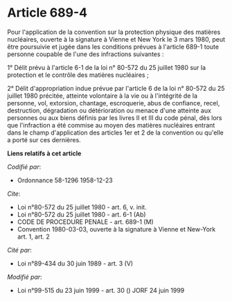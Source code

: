 # Article 689-4

Pour l'application de la convention sur la protection physique des matières nucléaires, ouverte à la signature à Vienne et
New York le 3 mars 1980, peut être poursuivie et jugée dans les conditions prévues à l'article 689-1 toute personne coupable
de l'une des infractions suivantes :

1° Délit prévu à l'article 6-1 de la loi n° 80-572 du 25 juillet 1980 sur la protection et le contrôle des matières
nucléaires ;

2° Délit d'appropriation indue prévue par l'article 6 de la loi n° 80-572 du 25 juillet 1980 précitée, atteinte volontaire à
la vie ou à l'intégrité de la personne, vol, extorsion, chantage, escroquerie, abus de confiance, recel, destruction,
dégradation ou détérioration ou menace d'une atteinte aux personnes ou aux biens définis par les livres II et III du code
pénal, dès lors que l'infraction a été commise au moyen des matières nucléaires entrant dans le champ d'application des
articles 1er et 2 de la convention ou qu'elle a porté sur ces dernières.

**Liens relatifs à cet article**

_Codifié par_:

  - Ordonnance 58-1296 1958-12-23

_Cite_:

  - Loi n°80-572 du 25 juillet 1980 - art. 6, v. init.
  - Loi n°80-572 du 25 juillet 1980 - art. 6-1 (Ab)
  - CODE DE PROCEDURE PENALE - art. 689-1 (M)
  - Convention 1980-03-03, ouverte à la signature à Vienne et New-York art. 1, art. 2

_Cité par_:

  - Loi n°89-434 du 30 juin 1989 - art. 3 (V)

_Modifié par_:

  - Loi n°99-515 du 23 juin 1999 - art. 30 () JORF 24 juin 1999
